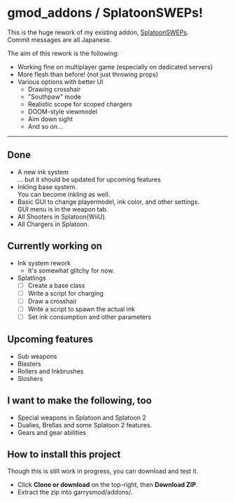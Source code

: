 # gmod_addons / SplatoonSWEPs!
This is the huge rework of my existing addon, [SplatoonSWEPs][1].  
Commit messages are all Japanese.

The aim of this rework is the following:
* Working fine on multiplayer game (especially on dedicated servers)
* More flesh than before! (not just throwing props)
* Various options with better UI
    * Drawing crosshair
    * "Southpaw" mode
    * Realistic scope for scoped chargers
    * DOOM-style viewmodel
    * Aim down sight
    * And so on...

***  
## Done
* A new ink system  
    ... but it should be updated for upcoming features
* Inkling base system.  
    You can become inkling as well.
* Basic GUI to change playermodel, ink color, and other settings.  
    GUI menu is in the weapon tab.
* All Shooters in Splatoon(WiiU).
* All Chargers in Splatoon.

## Currently working on
* Ink system rework
    * It's somewhat glitchy for now.
* Splatlings
    * [ ] Create a base class
    * [ ] Write a script for charging
    * [ ] Draw a crosshair
    * [ ] Write a script to spawn the actual ink
    * [ ] Set ink consumption and other parameters

## Upcoming features
* Sub weapons
* Blasters
* Rollers and Inkbrushes
* Sloshers

## I want to make the following, too
* Special weapons in Splatoon and Splatoon 2
* Dualies, Brellas and some Splatoon 2 features.
* Gears and gear abilities

## How to install this project
Though this is still work in progress, you can download and test it.
* Click **Clone or download** on the top-right, then **Download ZIP**.
* Extract the zip into garrysmod/addons/.

[1]:https://steamcommunity.com/sharedfiles/filedetails/?id=746789974
[2]:https://steamcommunity.com/workshop/filedetails/?id=688236142
[3]:https://www.dropbox.com/sh/c5srxjs38guatmv/AAAsvB8Y-k4KfyNZ4Y_WFEo9a?dl=0
